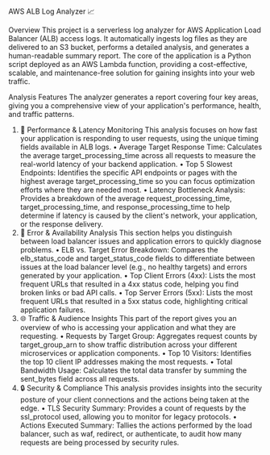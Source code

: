 AWS ALB Log Analyzer 📈

Overview
This project is a serverless log analyzer for AWS Application Load Balancer (ALB) access logs. It automatically ingests log files as they are delivered to an S3 bucket, performs a detailed analysis, and generates a human-readable summary report.
The core of the application is a Python script deployed as an AWS Lambda function, providing a cost-effective, scalable, and maintenance-free solution for gaining insights into your web traffic.
 
Analysis Features
The analyzer generates a report covering four key areas, giving you a comprehensive view of your application's performance, health, and traffic patterns.
1. 🚀 Performance & Latency Monitoring
This analysis focuses on how fast your application is responding to user requests, using the unique timing fields available in ALB logs.
    •	Average Target Response Time: Calculates the average target_processing_time across all requests to measure the real-world latency of your backend application.
    •	Top 5 Slowest Endpoints: Identifies the specific API endpoints or pages with the highest average target_processing_time so you can focus optimization efforts where they are needed most.
    •	Latency Bottleneck Analysis: Provides a breakdown of the average request_processing_time, target_processing_time, and response_processing_time to help determine if latency is caused by the client's network, your application, or the response delivery.
2. 🚦 Error & Availability Analysis
This section helps you distinguish between load balancer issues and application errors to quickly diagnose problems.
    •	ELB vs. Target Error Breakdown: Compares the elb_status_code and target_status_code fields to differentiate between issues at the load balancer level (e.g., no healthy targets) and errors generated by your application.
    •	Top Client Errors (4xx): Lists the most frequent URLs that resulted in a 4xx status code, helping you find broken links or bad API calls.
    •	Top Server Errors (5xx): Lists the most frequent URLs that resulted in a 5xx status code, highlighting critical application failures.
3. 🌐 Traffic & Audience Insights
This part of the report gives you an overview of who is accessing your application and what they are requesting.
    •	Requests by Target Group: Aggregates request counts by target_group_arn to show traffic distribution across your different microservices or application components.
    •	Top 10 Visitors: Identifies the top 10 client IP addresses making the most requests.
    •	Total Bandwidth Usage: Calculates the total data transfer by summing the sent_bytes field across all requests.
4. 🔒 Security & Compliance
This analysis provides insights into the security posture of your client connections and the actions being taken at the edge.
    •	TLS Security Summary: Provides a count of requests by the ssl_protocol used, allowing you to monitor for legacy protocols.
    •	Actions Executed Summary: Tallies the actions performed by the load balancer, such as waf, redirect, or authenticate, to audit how many requests are being processed by security rules.
 